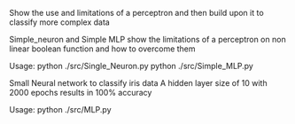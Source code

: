 Show the use and limitations of a perceptron and then build upon it to classify more complex data

Simple_neuron and Simple MLP show the limitations of a perceptron on non linear boolean function and how to overcome them

Usage:
    python ./src/Single_Neuron.py
    python ./src/Simple_MLP.py

Small Neural network to classify iris data
A hidden layer size of 10 with 2000 epochs results in 100% accuracy

Usage:
    python ./src/MLP.py


